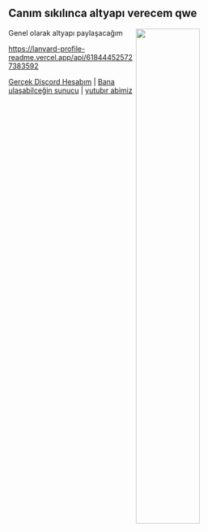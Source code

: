 <h2>Canım sıkılınca altyapı verecem qwe</h2>

<img width="50%" align="right" src="https://github-readme-stats.vercel.app/api?username=jahkyxD&show_icons=true&hide_title=true&theme=merko">

Genel olarak altyapı paylaşacağım

https://lanyard-profile-readme.vercel.app/api/618444525727383592

[Gerçek Discord Hesabım](https://discord.com/users/618444525727383592) | [Bana ulaşabilceğin sunucu](https://discord.gg/matthe) | [yutubır abimiz](https://www.youtube.com/channel/UCSbBwtkGguHo_4LVD0QMUyA)
